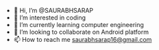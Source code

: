 - 👋 Hi, I’m @SAURABHSARAP
- 👀 I’m interested in coding
- 🌱 I’m currently learning computer engineering
- 💞️ I’m looking to collaborate on Android platform
- 📫 How to reach me saurabhsarap16@gmail.com


<!---
SAURABHSARAP/SAURABHSARAP is a ✨ special ✨ repository because its `README.md` (this file) appears on your GitHub profile.
You can click the Preview link to take a look at your changes.
--->
